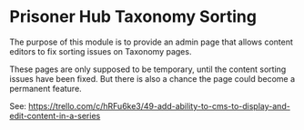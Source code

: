 # Prisoner Hub Taxonomy Sorting

The purpose of this module is to provide an admin page that allows content editors to
fix sorting issues on Taxonomy pages.

These pages are only supposed to be temporary, until the content sorting issues have
been fixed.  But there is also a chance the page could become a permanent feature.

See: https://trello.com/c/hRFu6ke3/49-add-ability-to-cms-to-display-and-edit-content-in-a-series
